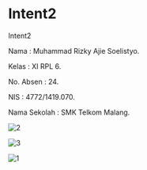 # Intent2

Intent2

Nama : Muhammad Rizky Ajie Soelistyo.

Kelas : XI RPL 6.

No. Absen : 24.

NIS : 4772/1419.070.

Nama Sekolah : SMK Telkom Malang.

![2](https://cloud.githubusercontent.com/assets/22115607/22393358/8528247e-e537-11e6-9107-2c22b07a5eca.png)

![3](https://cloud.githubusercontent.com/assets/22115607/22393360/85442ea8-e537-11e6-9d5f-caaa631d693f.png)

![1](https://cloud.githubusercontent.com/assets/22115607/22393359/8535c016-e537-11e6-93fc-2abc92837cb6.png)

